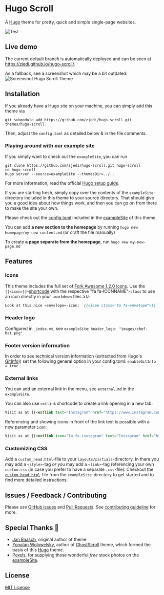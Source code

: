 # Hugo Scroll
A [Hugo](https://gohugo.io/) theme for pretty, quick and simple single-page websites.

![Test](https://github.com/zjedi/hugo-scroll/workflows/CI/badge.svg?branch=master&event=push)

## Live demo

The current default branch is automatically deployed and can be seen at https://zjedi.github.io/hugo-scroll/.

As a fallback, see a screenshot which may be a bit outdated: ![Screenshot Hugo Scroll Theme](https://raw.githubusercontent.com/zjedi/hugo-scroll/master/images/tn.png)

## Installation
If you already have a Hugo site on your machine, you can simply add this theme via
```
git submodule add https://github.com/zjedi/hugo-scroll.git themes/hugo-scroll
```
Then, adjust the `config.toml` as detailed below & in the file comments.

### Playing around with our example site

If you simply want to check out the `exampleSite`, you can run
```
git clone https://github.com/zjedi/hugo-scroll.git hugo-scroll
cd hugo-scroll
hugo server --source=exampleSite --themesDir=../..
```

For more information, read the official [Hugo setup guide][hugo-setup-guide].

If you are starting fresh, simply copy over the contents of the `exampleSite`-directory included in this theme to your source directory. That should give you a good idea about how things work, and then you can go on from there to make the site your own.

Please check out the [config.toml](https://github.com/zjedi/hugo-scroll/blob/master/exampleSite/config.toml) included in the [exampleSite](https://github.com/zjedi/hugo-scroll/tree/master/exampleSite) of this theme.

You can add **a new section to the homepage** by running `hugo new homepage/my-new-content.md` (or craft the file manually)

To create **a page separate from the homepage**, run `hugo new my-new-page.md`

## Features
### Icons
This theme includes the full set of [Fork Awesome 1.2.0 Icons][fork-awesome-icons]. Use the `{{<icon>}}`-[shortcode][hugo-shortcodes] with the respective "fa fa-ICONNAME"-`class` to use an icon directly in your `.markdown` files à la
```markdown
Look at this nice »envelope«-icon: `{{<icon class="fa fa-envelope">}}`. I took this from https://forkaweso.me/Fork-Awesome/icon/envelope/ :-)
```
### Header logo
Configured in `_index.md`, see `exampleSite`: `header_logo: "images/chef-hat.png"`

### Footer version information
In order to see technical version information (extracted from Hugo's [GitInfo](https://gohugo.io/variables/git/))) set the following general option in your config.toml: `enableGitInfo = true`

### External links
You can add an external link in the menu, see `external.md` in the `exampleSite`.

You can also use `extlink` shortcode to create a link opening in a new tab:
```markdown
Visit as at {{<extlink text="Instagram" href="https://www.instagram.com/yourInstagramName/">}}
```
Referencing and showing icons in front of the link text is possible with a new parameter `icon`:
```markdown
Visit as at {{<extlink icon="fa fa-instagram" text="Instagram" href="https://www.instagram.com/yourInstagramName/">}}
```

### Customizing CSS
Add a `custom_head.html`-file to your `layouts/partials`-directory. In there you may add a `<style>`-tag _or_ you may add a `<link>`-tag referencing your own `custom.css` (in case you prefer to have a separate `.css`-file). Checkout the [`custom_head.html`](https://github.com/zjedi/hugo-scroll/blob/master/exampleSite/layouts/partials/custom_head.html)-file from the `exampleSite`-directory to get started and to find more detailed instructions.

## Issues / Feedback / Contributing
Please use [GitHub issues](https://github.com/zjedi/hugo-scroll/issues) and [Pull Requests](https://github.com/zjedi/hugo-scroll/pulls).
See [contributing guideline](https://github.com/zjedi/hugo-scroll/blob/master/contributing.md) for more.

## Special Thanks 🎁
- [Jan Raasch](https://www.janraasch.com), original author of theme
- [Yonatan Wolowelsky](https://github.com/grmmph), author of [GhostScroll](https://github.com/grmmph/GhostScroll) theme, which formed the basis of this [Hugo](https://gohugo.io/) theme.
- [Pexels](https://www.pexels.com), for supplying those wonderful _free_ stock photos on the [exampleSite](https://github.com/zjedi/hugo-scroll/tree/master/exampleSite).

## License
[MIT License](http://en.wikipedia.org/wiki/MIT_License)

[hugo-setup-guide]: https://gohugo.io/getting-started/installing
[fork-awesome-icons]: https://forkaweso.me/Fork-Awesome/icons/
[hugo-shortcodes]: https://gohugo.io/content-management/shortcodes/
